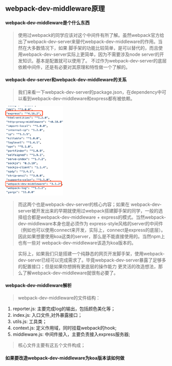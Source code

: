 ## webpack-dev-middleware原理

#### webpack-dev-middleware是个什么东西
> 使用过webpack的同学应该对这个中间件有所了解。虽然webpack官方给出了webpack-dev-server来替代webpack-dev-middleware的作用。当然在大多数情况下，如果
脚手架的功能比较简单，是可以替代的，而且使用webpack-dev-server实际上更简单，因为不需要涉及node server的开发知识。基本是配置就可以使用了。
不过作为webpack-dev-server的底层依赖中间件，还是有必要对其原理和特性做一个了解的。

#### webpack-dev-server和webpack-dev-middleware的关系
> 我们来看一下webpack-dev-server的package.json，在dependency中可以看到webpack-dev-middleware和express都有被依赖。

<img src="./assets/webpack-dev-middleware/webpack-server.png" width=180 height=280>

> 而这两个也是webpack-dev-server的核心内容；如果在
webpack-dev-server被开发出来的早期就使用过webpack搭建脚手架的同学，一般的选择组合都是webpack-dev-middleware + express的模式。当然webpack-dev-middleware本身也是必须作为
express-style风格的server的中间件（例如也可以使用connect来开发，实际上，connect是express的底层）。因此如果想要使用koa这类的server，那么是不能直接使用的。当然npm上也有一些对
webpack-dev-middleware该造为koa版本的。

> 实际上，如果我们只是搭建一个纯静态的网页开发脚手架，使用webpack-dev-server已经可以完成需求了。毕竟webpack-dev-server暴露了足够多的配置接口；但是如果你想拥有更底层的操作能力
更灵活的改造想法，那么了解webpack-dev-middleware就很有必要了。

#### webpack-dev-middleware解析

> webpack-dev-middleware的文件结构：

1. reporter.js: 主要完成log的输出，包括颜色美化等；
2. index.js: 入口文件,对外暴露接口；
3. utils.js: 工具类；
4. context.js: 定义作用域，同时挂载webpack的hook;
5. middleware.js: 中间件接入，主要负责接入express服务器;

> 核心文件主要有这五个文件构成；


#### 如果要改造webpack-dev-middleware为koa版本该如何做


